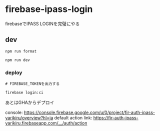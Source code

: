 # firebase-ipass-login
firebaseでIPASS LOGINを完璧にやる

## dev

```
npm run format

npm run dev
```

### deploy

```
# FIREBASE_TOKENを出力する

firebase login:ci
```

あとはGHAからデプロイ


console: https://console.firebase.google.com/u/0/project/fir-auth-ipass-yarikiru/overview?hl=ja
default action link: https://fir-auth-ipass-yarikiru.firebaseapp.com/__/auth/action